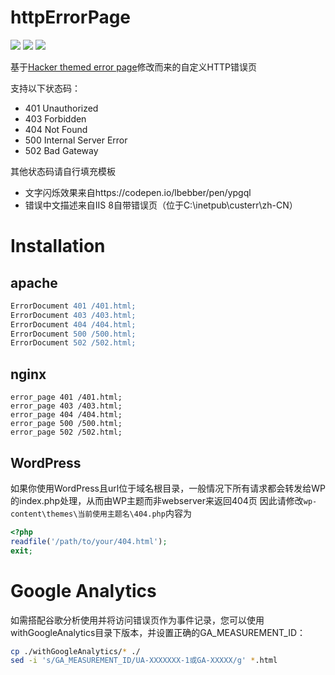 # httpErrorPage
![](https://img.shields.io/github/languages/code-size/n0099/httpErrorPage.svg)
![](https://img.shields.io/github/downloads/n0099/httpErrorPage/total.svg)
![](https://raw.githubusercontent.com/n0099/httpErrorPage/master/404.gif)

基于[Hacker themed error page](https://codepen.io/robinselmer/pen/vJjbOZ)修改而来的自定义HTTP错误页

支持以下状态码：
* 401 Unauthorized
* 403 Forbidden
* 404 Not Found
* 500 Internal Server Error
* 502 Bad Gateway

其他状态码请自行填充模板

* 文字闪烁效果来自https://codepen.io/lbebber/pen/ypgql
* 错误中文描述来自IIS 8自带错误页（位于C:\inetpub\custerr\zh-CN）

# Installation
## apache
```apache
ErrorDocument 401 /401.html;
ErrorDocument 403 /403.html;
ErrorDocument 404 /404.html;
ErrorDocument 500 /500.html;
ErrorDocument 502 /502.html;
```

## nginx
```nginx
error_page 401 /401.html;
error_page 403 /403.html;
error_page 404 /404.html;
error_page 500 /500.html;
error_page 502 /502.html;
```

## WordPress
如果你使用WordPress且url位于域名根目录，一般情况下所有请求都会转发给WP的index.php处理，从而由WP主题而非webserver来返回404页
因此请修改`wp-content\themes\当前使用主题名\404.php`内容为
```php
<?php
readfile('/path/to/your/404.html');
exit;
```

# Google Analytics
如需搭配谷歌分析使用并将访问错误页作为事件记录，您可以使用withGoogleAnalytics目录下版本，并设置正确的GA_MEASUREMENT_ID：
```bash
cp ./withGoogleAnalytics/* ./
sed -i 's/GA_MEASUREMENT_ID/UA-XXXXXXX-1或GA-XXXXX/g' *.html
```
